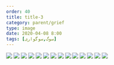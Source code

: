 ```yaml
---
order: 40
title: title-3
category: parent/grief
type: image
date: 2020-04-08 8:00
tags: [سوگ,سوگواری]
---
```


![](../../static/images/grief-t-1.png)
![](../../static/images/grief-t-2.png)
![](../../static/images/grief-t-3.png)
![](../../static/images/grief-t-4.png)
![](../../static/images/grief-t-5.png)
![](../../static/images/grief-t-6.png)
![](../../static/images/grief-t-7.png)
![](../../static/images/grief-t-8.png)
![](../../static/images/grief-t-9.png)
![](../../static/images/grief-t-10.png)
![](../../static/images/grief-t-11.png)
![](../../static/images/grief-t-12.png)
![](../../static/images/grief-t-13.png)
![](../../static/images/grief-t-14.png)